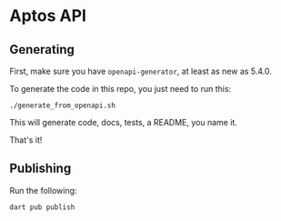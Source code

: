 # Aptos API

## Generating
First, make sure you have `openapi-generator`, at least as new as 5.4.0.

To generate the code in this repo, you just need to run this:
```
./generate_from_openapi.sh
```

This will generate code, docs, tests, a README, you name it.

That's it!

## Publishing
Run the following:
```
dart pub publish
```